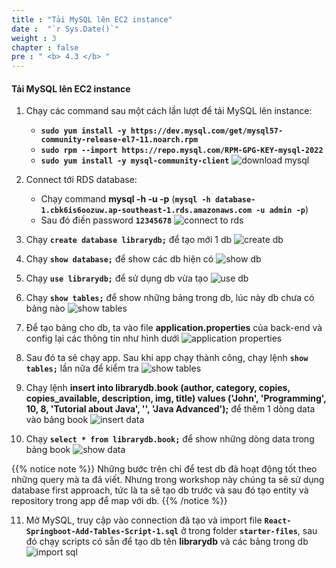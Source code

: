 ```yaml
---
title : "Tải MySQL lên EC2 instance"
date :  "`r Sys.Date()`" 
weight : 3 
chapter : false
pre : " <b> 4.3 </b> "
---
```


#### Tải MySQL lên EC2 instance

1. Chạy các command sau một cách lần lượt để tải MySQL lên instance:
   - **`sudo yum install -y https://dev.mysql.com/get/mysql57-community-release-el7-11.noarch.rpm`**
   - **`sudo rpm --import https://repo.mysql.com/RPM-GPG-KEY-mysql-2022`**
   - **`sudo yum install -y mysql-community-client`**
![download mysql](../../../images/4-3/01.png?width=50pc)

2. Connect tới RDS database:
   - Chạy command **mysql -h <RDS-ENDPOINT> -u <USERNAME> -p** (**`mysql -h database-1.cbk6is6oozuw.ap-southeast-1.rds.amazonaws.com -u admin -p`**)
   - Sau đó điền password **`12345678`**
![connect to rds](../../../images/4-3/02.png?width=50pc)

3. Chạy **`create database librarydb;`** để tạo mới 1 db
![create db](../../../images/4-3/03.png?width=50pc)

4. Chạy **`show database;`** để show các db hiện có
![show db](../../../images/4-3/04.png?width=50pc)

5. Chạy **`use librarydb;`** để sử dụng db vừa tạo
![use db](../../../images/4-3/05.png?width=50pc)

6. Chạy **`show tables;`** để show những bảng trong db, lúc này db chưa có bảng nào
![show tables](../../../images/4-3/06.png?width=50pc)

7. Để tạo bảng cho db, ta vào file **application.properties** của back-end và config lại các thông tin như hình dưới
![application properties](../../../images/4-3/07.png?width=50pc)

8. Sau đó ta sẽ chạy app. Sau khi app chạy thành công, chạy lệnh **`show tables;`** lần nữa để kiểm tra
![show tables](../../../images/4-3/08.png?width=50pc)

9. Chạy lệnh **insert into librarydb.book (author, category, copies, copies_available, description, img, title) values ('John', 'Programming', 10, 8, 'Tutorial about Java', '', 'Java Advanced');** để thêm 1 dòng data vào bảng book
![insert data](../../../images/4-3/09.png?width=50pc)

10. Chạy **`select * from librarydb.book;`** để show những dòng data trong bảng book
![show data](../../../images/4-3/10.png?width=50pc)

{{% notice note %}}
Những bước trên chỉ để test db đã hoạt động tốt theo những query mà ta đã viết. Nhưng trong workshop này chúng ta sẽ sử dụng database first approach, tức là ta sẽ tạo db trước và sau đó tạo entity và repository trong app để map với db.
{{% /notice %}}

11. Mở MySQL, truy cập vào connection đã tạo và import file **`React-Springboot-Add-Tables-Script-1.sql`** ở trong folder **`starter-files`**, sau đó chạy scripts có sẵn để tạo db tên **librarydb** và các bảng trong db
![import sql](../../../images/4-3/11.png?width=50pc)